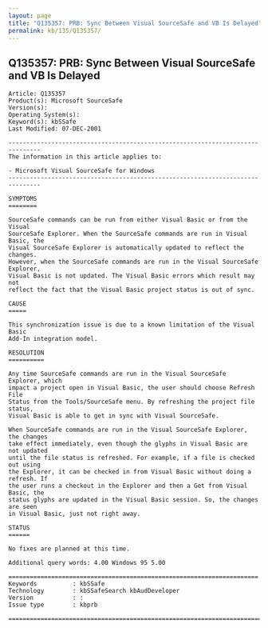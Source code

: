 ```yaml
---
layout: page
title: "Q135357: PRB: Sync Between Visual SourceSafe and VB Is Delayed"
permalink: kb/135/Q135357/
---
```


## Q135357: PRB: Sync Between Visual SourceSafe and VB Is Delayed

	Article: Q135357
	Product(s): Microsoft SourceSafe
	Version(s): 
	Operating System(s): 
	Keyword(s): kbSSafe
	Last Modified: 07-DEC-2001
	
	-------------------------------------------------------------------------------
	The information in this article applies to:
	
	- Microsoft Visual SourceSafe for Windows 
	-------------------------------------------------------------------------------
	
	SYMPTOMS
	========
	
	SourceSafe commands can be run from either Visual Basic or from the Visual
	SourceSafe Explorer. When the SourceSafe commands are run in Visual Basic, the
	Visual SourceSafe Explorer is automatically updated to reflect the changes.
	However, when the SourceSafe commands are run in the Visual SourceSafe Explorer,
	Visual Basic is not updated. The Visual Basic errors which result may not
	reflect the fact that the Visual Basic project status is out of sync.
	
	CAUSE
	=====
	
	This synchronization issue is due to a known limitation of the Visual Basic
	Add-In integration model.
	
	RESOLUTION
	==========
	
	Any time SourceSafe commands are run in the Visual SourceSafe Explorer, which
	impact a project open in Visual Basic, the user should choose Refresh File
	Status from the Tools/SourceSafe menu. By refreshing the project file status,
	Visual Basic is able to get in sync with Visual SourceSafe.
	
	When SourceSafe commands are run in the Visual SourceSafe Explorer, the changes
	take effect immediately, even though the glyphs in Visual Basic are not updated
	until the file status is refreshed. For example, if a file is checked out using
	the Explorer, it can be checked in from Visual Basic without doing a refresh. If
	the user runs a checkout in the Explorer and then a Get from Visual Basic, the
	status glyphs are updated in the Visual Basic session. So, the changes are seen
	in Visual Basic, just not right away.
	
	STATUS
	======
	
	No fixes are planned at this time.
	
	Additional query words: 4.00 Windows 95 5.00
	
	======================================================================
	Keywords          : kbSSafe 
	Technology        : kbSSafeSearch kbAudDeveloper
	Version           : :
	Issue type        : kbprb
	
	=============================================================================
	
